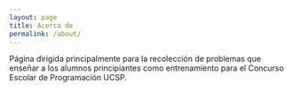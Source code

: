 ```yaml
---
layout: page
title: Acerca de
permalink: /about/
---
```


Página dirigida principalmente para la recolección de problemas que enseñar a los alumnos principiantes como entrenamiento para el Concurso Escolar de Programación UCSP.
